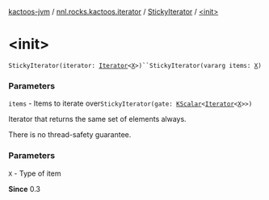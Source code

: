 [kactoos-jvm](../../index.md) / [nnl.rocks.kactoos.iterator](../index.md) / [StickyIterator](index.md) / [&lt;init&gt;](./-init-.md)

# &lt;init&gt;

`StickyIterator(iterator: `[`Iterator`](https://kotlinlang.org/api/latest/jvm/stdlib/kotlin.collections/-iterator/index.html)`<`[`X`](index.md#X)`>)``StickyIterator(vararg items: `[`X`](index.md#X)`)`

### Parameters

`items` - Items to iterate over`StickyIterator(gate: `[`KScalar`](../../nnl.rocks.kactoos/-k-scalar.md)`<`[`Iterator`](https://kotlinlang.org/api/latest/jvm/stdlib/kotlin.collections/-iterator/index.html)`<`[`X`](index.md#X)`>>)`

Iterator that returns the same set of elements always.

There is no thread-safety guarantee.

### Parameters

`X` - Type of item

**Since**
0.3

